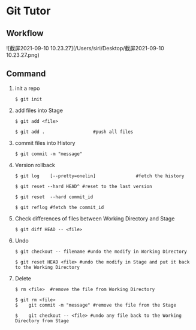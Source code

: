 # Git Tutor

## Workflow

![截屏2021-09-10 10.23.27](/Users/siri/Desktop/截屏2021-09-10 10.23.27.png)

## Command

1. init a repo

   ```
   $ git init
   ```

2. add files into Stage

   ```
   $ git add <file>
   
   $ git add .					#push all files
   ```

3. commit files into History

   ```
   $ git commit -m "message"
   ```

4. Version rollback

   ```
   $ git log	[--pretty=onelin]				#fetch the history
   
   $ git reset --hard HEAD^	#reset to the last version
   
   $ git reset	--hard commit_id
   
   $ git reflog	#fetch the commit_id 
   ```

5. Check differences of files between Working Directory and Stage

   ```
   $ git diff HEAD -- <file>
   ```

6. Undo

   ```
   $ git checkout -- filename #undo the modify in Working Directory
   
   $ git reset HEAD <file> #undo the modify in Stage and put it back to the Working Directory
   ```

7. Delete

   ```
   $ rm <file>	#remove the file from Working Directory
   
   $ git rm <file> 
   $	git commit -m "message"	#remove the file from the Stage
   
   $	git checkout -- <file> #undo any file back to the Working Directory from Stage 
   ```

   